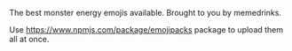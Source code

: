 The best monster energy emojis available. Brought to you by memedrinks.

Use https://www.npmjs.com/package/emojipacks package to upload them all at once.
